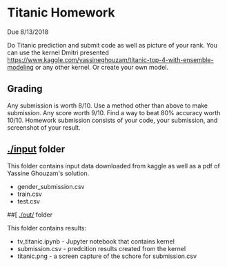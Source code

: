 # Titanic Homework
Due 8/13/2018

Do Titanic prediction and submit code as well as picture of your rank.  You can use the kernel Dmitri presented https://www.kaggle.com/yassineghouzam/titanic-top-4-with-ensemble-modeling or any other kernel.  Or create your own model.  

## Grading
Any submission is worth 8/10.
Use a method other than above to make submission.
Any score worth 9/10.
Find a way to beat 80% accuracy worth 10/10.
Homework submission consists of your code, your submission, and screenshot of your result.

## [./input](./input) folder

This folder contains input data downloaded from kaggle as well as a pdf of Yassine Ghouzam's solution.  

- gender_submission.csv
- train.csv
- test.csv

##[ [./out/](./out) folder

This folder contains results:

- tv_titanic.ipynb - Jupyter notebook that contains kernel
- submission.csv - predcition results created from the kernel
- titanic.png - a screen capture of the schore for submission.csv
